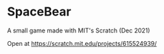# SpaceBear
A small game made with MIT's Scratch (Dec 2021)

Open at https://scratch.mit.edu/projects/615524939/
